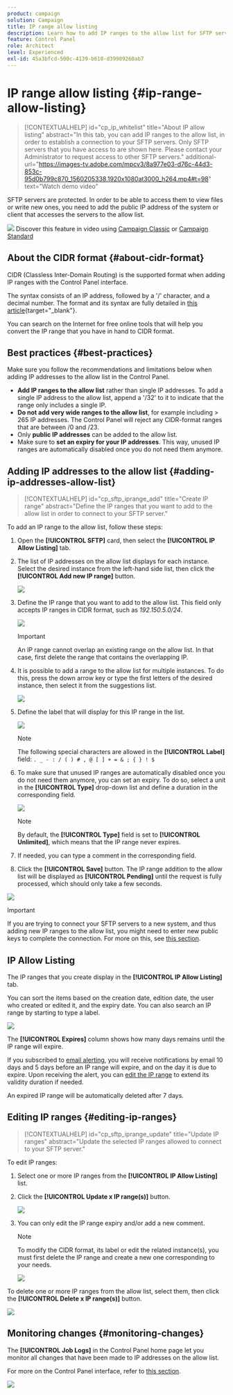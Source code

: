 ```yaml
---
product: campaign
solution: Campaign 
title: IP range allow listing
description: Learn how to add IP ranges to the allow list for SFTP servers access
feature: Control Panel
role: Architect
level: Experienced
exl-id: 45a3bfcd-500c-4139-b610-d39989260ab7
---
```

# IP range allow listing {#ip-range-allow-listing}

>[!CONTEXTUALHELP]
>id="cp_ip_whitelist"
>title="About IP allow listing"
>abstract="In this tab, you can add IP ranges to the allow list, in order to establish a connection to your SFTP servers. Only SFTP servers that you have access to are shown here. Please contact your Administrator to request access to other SFTP servers."
>additional-url="https://images-tv.adobe.com/mpcv3/8a977e03-d76c-44d3-853c-95d0b799c870_1560205338.1920x1080at3000_h264.mp4#t=98" text="Watch demo video"

SFTP servers are protected. In order to be able to access them to view files or write new ones, you need to add the public IP address of the system or client that accesses the servers to the allow list.

![](assets/do-not-localize/how-to-video.png) Discover this feature in video using [Campaign Classic](https://experienceleague.adobe.com/docs/campaign-classic-learn/control-panel/sftp-management/adding-ip-range-to-allow-list.html?lang=en#sftp-management) or [Campaign Standard](https://experienceleague.adobe.com/docs/campaign-standard-learn/control-panel/sftp-management/adding-ip-range-to-allow-list.html?lang=en#sftp-management)

## About the CIDR format {#about-cidr-format}

CIDR (Classless Inter-Domain Routing) is the supported format when adding IP ranges with the Control Panel interface.

The syntax consists of an IP address, followed by a '/' character, and a decimal number. The format and its syntax are fully detailed in [this article](https://whatismyipaddress.com/cidr){target="_blank"}.

You can search on the Internet for free online tools that will help you convert the IP range that you have in hand to CIDR format.

## Best practices {#best-practices}

Make sure you follow the recommendations and limitations below when adding IP addresses to the allow list in the Control Panel.

* **Add IP ranges to the allow list** rather than single IP addresses. To add a single IP address to the allow list, append a '/32' to it to indicate that the range only includes a single IP.
* **Do not add very wide ranges to the allow list**, for example including > 265 IP addresses. The Control Panel will reject any CIDR-format ranges that are between /0 and /23.
* Only **public IP addresses** can be added to the allow list.
* Make sure to **set an expiry for your IP addresses**. This way, unused IP ranges are automatically disabled once you do not need them anymore.

## Adding IP addresses to the allow list {#adding-ip-addresses-allow-list}

>[!CONTEXTUALHELP]
>id="cp_sftp_iprange_add"
>title="Create IP range"
>abstract="Define the IP ranges that you want to add to the allow list in order to connect to your SFTP server."

To add an IP range to the allow list, follow these steps:

1. Open the **[!UICONTROL SFTP]** card, then select the **[!UICONTROL IP Allow Listing]** tab.
1. The list of IP addresses on the allow list displays for each instance. Select the desired instance from the left-hand side list, then click the **[!UICONTROL Add new IP range]** button.

    ![](assets/control_panel_add_range.png)

1. Define the IP range that you want to add to the allow list. This field only accepts IP ranges in CIDR format, such as *192.150.5.0/24*.

    ![](assets/control_panel_add_range4.png)

    >[!IMPORTANT]
    >
    >An IP range cannot overlap an existing range on the allow list. In that case, first delete the range that contains the overlapping IP.
    
1. It is possible to add a range to the allow list for multiple instances. To do this, press the down arrow key or type the first letters of the desired instance, then select it from the suggestions list.

    ![](assets/control_panel_add_range3.png)

1. Define the label that will display for this IP range in the list.

    ![](assets/control_panel_add_range2.png)

    >[!NOTE]
    >
    >The following special characters are allowed in the **[!UICONTROL Label]** field:
    > `. _ - : / ( ) # , @ [ ] + = & ; { } ! $`

1. To make sure that unused IP ranges are automatically disabled once you do not need them anymore, you can set an expiry. To do so, select a unit in the **[!UICONTROL Type]** drop-down list and define a duration in the corresponding field.

    ![](assets/control_panel_add_range5.png)

    >[!NOTE]
    >
    >By default, the **[!UICONTROL Type]** field is set to **[!UICONTROL Unlimited]**, which means that the IP range never expires.

1. If needed, you can type a comment in the corresponding field.

1. Click the **[!UICONTROL Save]** button. The IP range addition to the allow list will be displayed as **[!UICONTROL Pending]** until the request is fully processed, which should only take a few seconds.

![](assets/control_panel_add_range6.png)

>[!IMPORTANT]
>
>If you are trying to connect your SFTP servers to a new system, and thus adding new IP ranges to the allow list, you might need to enter new public keys to complete the connection. For more on this, see [this section](key-management.md).

## IP Allow Listing

The IP ranges that you create display in the **[!UICONTROL IP Allow Listing]** tab.

You can sort the items based on the creation date, edition date, the user who created or edited it, and the expiry date. You can also search an IP range by starting to type a label.

![](assets/control_panel_allow_list_sort.png)

The **[!UICONTROL Expires]** column shows how many days remains until the IP range will expire.

If you subscribed to [email alerting](../performance-monitoring/using/email-alerting.md), you will receive notifications by email 10 days and 5 days before an IP range will expire, and on the day it is due to expire. Upon receiving the alert, you can [edit the IP range](#editing-ip-ranges) to extend its validity duration if needed.

An expired IP range will be automatically deleted after 7 days.

## Editing IP ranges {#editing-ip-ranges}

>[!CONTEXTUALHELP]
>id="cp_sftp_iprange_update"
>title="Update IP ranges"
>abstract="Update the selected IP ranges allowed to connect to your SFTP server."

To edit IP ranges:

1. Select one or more IP ranges from the **[!UICONTROL IP Allow Listing]** list.

1. Click the **[!UICONTROL Update x IP range(s)]** button.

    ![](assets/control_panel_edit_range.png)

1. You can only edit the IP range expiry and/or add a new comment.

    >[!NOTE]
    >
    >To modify the CIDR format, its label or edit the related instance(s), you must first delete the IP range and create a new one corresponding to your needs.

    ![](assets/control_panel_edit_range2.png)

To delete one or more IP ranges from the allow list, select them, then click the **[!UICONTROL Delete x IP range(s)]** button.

![](assets/control_panel_delete_range.png)

## Monitoring changes {#monitoring-changes}

The **[!UICONTROL Job Logs]** in the Control Panel home page let you monitor all changes that have been made to IP addresses on the allow list.

For more on the Control Panel interface, refer to [this section](../../discover/using/discovering-the-interface.md).

![](assets/control_panel_ip_log.png)
